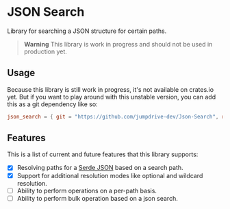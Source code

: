 # JSON Search

Library for searching a JSON structure for certain paths.

> **Warning**
> This library is work in progress and should not be used in production yet.

## Usage

Because this library is still work in progress, it's not available on crates.io yet. But if you want to play around with
this unstable version, you can add this as a git dependency like so:

```toml
json_search = { git = "https://github.com/jumpdrive-dev/Json-Search", rev = "<commit to use>" }
```

## Features

This is a list of current and future features that this library supports:

- [x] Resolving paths for a [Serde JSON](https://github.com/serde-rs/json) based on a search path.
- [x] Support for additional resolution modes like optional and wildcard resolution.
- [ ] Ability to perform operations on a per-path basis.
- [ ] Ability to perform bulk operation based on a json search.
